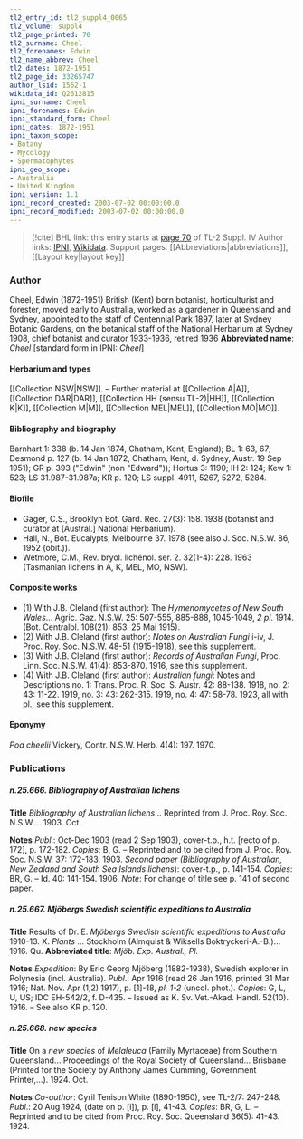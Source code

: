 ```yaml
---
tl2_entry_id: tl2_suppl4_0065
tl2_volume: suppl4
tl2_page_printed: 70
tl2_surname: Cheel
tl2_forenames: Edwin
tl2_name_abbrev: Cheel
tl2_dates: 1872-1951
tl2_page_id: 33265747
author_lsid: 1562-1
wikidata_id: Q2612815
ipni_surname: Cheel
ipni_forenames: Edwin
ipni_standard_form: Cheel
ipni_dates: 1872-1951
ipni_taxon_scope: 
- Botany
- Mycology
- Spermatophytes
ipni_geo_scope: 
- Australia
- United Kingdom
ipni_version: 1.1
ipni_record_created: 2003-07-02 00:00:00.0
ipni_record_modified: 2003-07-02 00:00:00.0
---
```


> [!cite] BHL link: this entry starts at [page 70](https://www.biodiversitylibrary.org/page/33265747) of TL-2 Suppl. IV
> Author links: [IPNI](https://www.ipni.org/a/1562-1), [Wikidata](https://www.wikidata.org/wiki/Q2612815). Support pages: [[Abbreviations|abbreviations]], [[Layout key|layout key]]

### Author

Cheel, Edwin (1872-1951) British (Kent) born botanist, horticulturist and forester, moved early to Australia, worked as a gardener in Queensland and Sydney, appointed to the staff of Centennial Park 1897, later at Sydney Botanic Gardens, on the botanical staff of the National Herbarium at Sydney 1908, chief botanist and curator 1933-1936, retired 1936 
**Abbreviated name**: *Cheel* \[standard form in IPNI: *Cheel*\]

#### Herbarium and types

[[Collection NSW|NSW]]. – Further material at [[Collection A|A]], [[Collection DAR|DAR]], [[Collection HH (sensu TL-2)|HH]], [[Collection K|K]], [[Collection M|M]], [[Collection MEL|MEL]], [[Collection MO|MO]].

#### Bibliography and biography

Barnhart 1: 338 (b. 14 Jan 1874, Chatham, Kent, England); BL 1: 63, 67; Desmond p. 127 (b. 14 Jan 1872, Chatham, Kent, d. Sydney, Austr. 19 Sep 1951); GR p. 393 ("Edwin" (non "Edward")); Hortus 3: 1190; IH 2: 124; Kew 1: 523; LS 31.987-31.987a; KR p. 120; LS suppl. 4911, 5267, 5272, 5284.

#### Biofile

- Gager, C.S., Brooklyn Bot. Gard. Rec. 27(3): 158. 1938 (botanist and curator at \[Austral.\] National Herbarium).
- Hall, N., Bot. Eucalypts, Melbourne 37. 1978 (see also J. Soc. N.S.W. 86, 1952 (obit.)).
- Wetmore, C.M., Rev. bryol. lichénol. ser. 2. 32(1-4): 228. 1963 (Tasmanian lichens in A, K, MEL, MO, NSW).

#### Composite works

- (1) With J.B. Cleland (first author): The *Hymenomycetes of New South Wales*... Agric. Gaz. N.S.W. 25: 507-555, 885-888, 1045-1049, *2 pl*. 1914. (Bot. Centralbl. 108(21): 853. 25 Mai 1915).
- (2) With J.B. Cleland (first author): *Notes on Australian Fungi* i-iv, J. Proc. Roy. Soc. N.S.W. 48-51 (1915-1918), see this supplement.
- (3) With J.B. Cleland (first author): *Records of Australian Fungi*, Proc. Linn. Soc. N.S.W. 41(4): 853-870. 1916, see this supplement.
- (4) With J.B. Cleland (first author): *Australian fungi*: Notes and Descriptions no. 1: Trans. Proc. R. Soc. S. Austr. 42: 88-138. 1918, no. 2: 43: 11-22. 1919, no. 3: 43: 262-315. 1919, no. 4: 47: 58-78. 1923, all with pl., see this supplement.

#### Eponymy

*Poa cheelii* Vickery, Contr. N.S.W. Herb. 4(4): 197. 1970.

### Publications

##### n.25.666. Bibliography of Australian lichens

**Title**
*Bibliography of Australian lichens*... Reprinted from J. Proc. Roy. Soc. N.S.W.... 1903. Oct.

**Notes**
*Publ*.: Oct-Dec 1903 (read 2 Sep 1903), cover-t.p., h.t. \[recto of p. 172\], p. 172-182. *Copies*: B, G. – Reprinted and to be cited from J. Proc. Roy. Soc. N.S.W. 37: 172-183. 1903.
*Second paper (Bibliography of Australian, New Zealand and South Sea Islands lichens*): cover-t.p., p. 141-154. *Copies*: BR, G. – Id. 40: 141-154. 1906.
*Note*: For change of title see p. 141 of second paper.

##### n.25.667. Mjöbergs Swedish scientific expeditions to Australia

**Title**
Results of Dr. E. *Mjöbergs Swedish scientific expeditions to Australia* 1910-13. X. *Plants* ... Stockholm (Almquist & Wiksells Boktryckeri-A.-B.)... 1916. Qu.
**Abbreviated title**: *Mjöb. Exp. Austral., Pl.*

**Notes**
*Expedition*: By Eric Georg Mjöberg (1882-1938), Swedish explorer in Polynesia (incl. Australia).
*Publ*.: Apr 1916 (read 26 Jan 1916, printed 31 Mar 1916; Nat. Nov. Apr (1,2) 1917), p. \[1\]-18, *pl. 1-2* (uncol. phot.). *Copies*: G, L, U, US; IDC EH-542/2, f. D-435. – Issued as K. Sv. Vet.-Akad. Handl. 52(10). 1916. – See also KR p. 120.

##### n.25.668. new species

**Title**
On a *new species* of *Melaleuca* (Family Myrtaceae) from Southern Queensland... Proceedings of the Royal Society of Queensland... Brisbane (Printed for the Society by Anthony James Cumming, Government Printer,...). 1924. Oct.

**Notes**
*Co-author*: Cyril Tenison White (1890-1950), see TL-2/7: 247-248.
*Publ*.: 20 Aug 1924, (date on p. \[i\]), p. \[i\], 41-43. *Copies*: BR, G, L. – Reprinted and to be cited from Proc. Roy. Soc. Queensland 36(5): 41-43. 1924.

